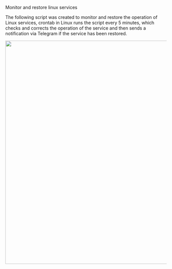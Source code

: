 Monitor and restore linux services

The following script was created to monitor and restore the operation of Linux services, crontab in Linux runs the script every 5 minutes, which checks and corrects the operation of the service and then sends a notification via Telegram if the service has been restored.

<div align="center">
<img src="https://public.boxcloud.com/api/2.0/internal_files/1776984139043/versions/1957907714243/representations/jpg_paged_2048x2048/content/1.jpg?access_token=1!0AXyCdZY0pYZ_QZKCanwP0P5gtGo7Kb3_10dWdod7QIjvqTiyeqDOXSfzg3OZobyl15IUz3PU7lH0Xdnokxj5tJwqxwFxd5mGhmvPmpMr1NIXCV3i3CVYZjaBLoBzZGaRbI25QsDA6XnT82xrElaNQjTBbBYJXav7khYpZaGqcHlIswBlWCkwXAxsf7jg52gcqJR4HdGHgQ4TwBkfs3E4iCFjcBVR4XOxivxiZFsXwBB46haTmxGZzoL4rhKwr5WTSEJxGogwY2ROy10KzKO2-GUp9D24QBLM33KBRsyC1Hiq-JJ6x02gYB_iAPCgjMBXtzYpUnPHPMPOYXD1QIrkXc-t_RAjWPPfCkyrT0QCXJm4HHzDDg2mgaMorF0SU_xSqAvwuQX7uJE0kWU_VNhZGFq_UGcB1e1Eh-9lxYYTQb7d_aMgUfUzHvt-V37C9GsCWSgLhvkaXzy-eqnt1wBz7oAY-gUwZA69HtPAb9J-9sLcuQCEDXD3xLOYdTNvGRDZFLOV9TH6DT9oubxiD3RNiRadwj85ahZA80uzBvibf1AQu7VACAmBRqhwGVbEu7CnDj9x4HgU1GflWB9kDXKROG126dgXMWkaIOPcSVZ&shared_link=https%3A%2F%2Fapp.box.com%2Fs%2Fddrk4c2c8nehngayytennr2v9q0kvm6c&box_client_name=box-content-preview&box_client_version=3.0.0" width="700px" />
</div>
